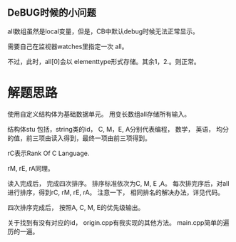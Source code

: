## DeBUG时候的小问题

all数组虽然是local变量，但是，CB中默认debug时候无法正常显示。

需要自己在监视器watches里指定一次 all。

不过，此时，all[0]会以 elementtype形式存储。其余1，2.。则正常。

# 解题思路

使用自定义结构体为基础数据单元。 用变长数组all存储所有输入。

结构体stu 包括，string类的id， C,  M，E, A分别代表编程， 数学， 英语， 均分的值，前三项由读入得到，最终一项由前三项得到。

rC表示Rank Of C Language. 

rM, rE, rA同理。

读入完成后， 完成四次排序。 排序标准依次为C, M, E ,A。 每次排完序后，对all进行排序，得到rC, rM, rE, rA。 注意一下， 相同排名的解决办法，详见代码。

四次排序完成后， 按照A, C, M, E的优先级输出。

关于找到有没有对应的id， origin.cpp有我实现的其他方法。 main.cpp简单的遍历的一遍。 